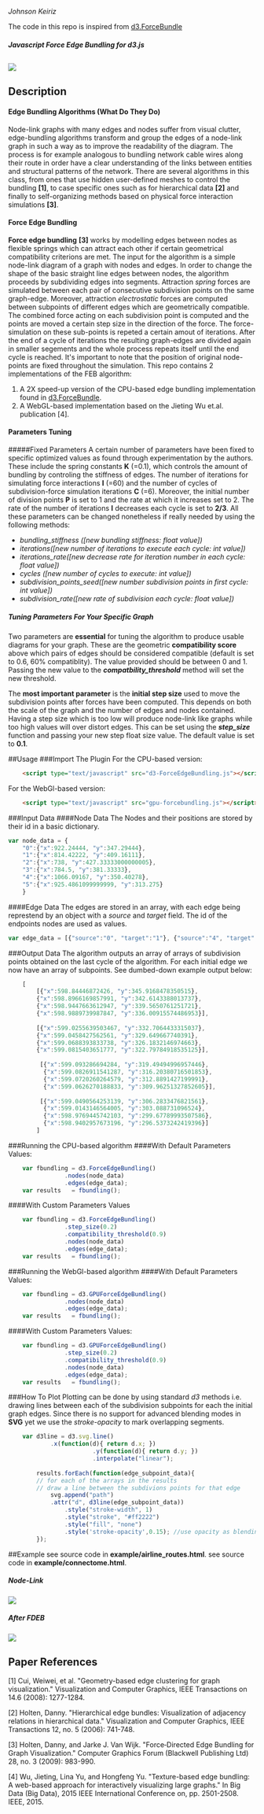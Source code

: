  
*Johnson Keiriz*

The code in this repo is inspired from [d3.ForceBundle](https://github.com/upphiminn/d3.ForceBundle)
##### Javascript Force Edge Bundling for d3.js
![](readme_img/comp.png) 
---
## Description
#### Edge Bundling Algorithms (What Do They Do)
Node-link graphs with many edges and nodes suffer from visual clutter, edge-bundling algorithms transform and group the edges of a node-link graph in such a way as to improve the readability of the diagram. The process is for example analogous to bundling network cable wires along their route in order have a clear understanding of the links between entities and structural patterns of the network. There are several algorithms in this class, from ones that use hidden user-defined meshes to control the bundling **[1]**, to case specific ones such as for hierarchical data **[2]** and finally to self-organizing methods based on physical force interaction simulations **[3]**.
#### Force Edge Bundling
**Force edge bundling** **[3]** works by modelling edges between nodes as flexible springs which can attract each other if certain geometrical compatibility criterions are met. 
The input for the algorithm is a simple node-link diagram of a graph with nodes and edges. In order to change the shape of the basic straight line edges between nodes, the algorithm proceeds by subdividing edges into segments. Attraction *spring* forces are simulated between each pair of consecutive subdivision points on the same graph-edge. Moreover, attraction *electrostatic* forces are computed between subpoints of different edges which are geometrically compatible. The combined force acting on each subdivision point is computed and the points are moved a certain step size in the direction of the force. The force-simulation on these sub-points is repeted a certain amout of iterations. After the end of a cycle of iterations the resulting graph-edges are divided again in smaller segements and the whole process repeats itself until the end cycle is reached. It's important to note that the position of original node-points are fixed throughout the simulation.
This repo contains 2 implementations of the FEB algorithm:

1. A 2X speed-up version of the CPU-based edge bundling implementation found in [d3.ForceBundle](https://github.com/upphiminn/d3.ForceBundle).
2. A WebGL-based implementation based on the Jieting Wu et.al. publication [4].

#### Parameters Tuning
#####Fixed Parameters 
A certain number of parameters have been fixed to specific optimized values as found through experimentation by the authors. These include the spring constants **K** (=0.1), which controls the amount of bundling by controling the stiffness of edges. The number of iterations for simulating force interactions **I** (=60) and the number of cycles of subdivision-force simulation iterations **C** (=6). Moreover, the initial number of division points **P** is set to 1 and the rate at which it increases set to 2. The rate of the number of iterations **I** decreases each cycle is set to **2/3**.
All these parameters can be changed nonetheless if really needed by using the following methods:

- *bundling_stiffness ([new bundling stiffness: float value])*
- *iterations([new number of iterations to execute each cycle: int value])*
- *iterations_rate([new decrease rate for iteration number in each cycle: float value])*
- *cycles ([new number of cycles to execute: int value])*
- *subdivision_points_seed([new number subdivision points in first cycle: int value])*
- *subdivision_rate([new rate of subdivision each cycle: float value])*

##### Tuning Parameters For Your Specific Graph

Two parameters are **essential** for tuning the algorithm to produce usable diagrams for your graph. These are the geometric **compatibility score** above which pairs of edges should be considered compatible (default is set to 0.6, 60% compatiblity). The value provided should be between 0 and 1. Passing the new value to the  ***compatbility_threshold*** method will set the new threshold.

The **most important parameter** is the **initial step size** used to move the subdivision points after forces have been computed. This depends on both the scale of the graph and the number of edges and nodes contained. Having a step size which is too low will produce node-link like graphs while too high values will over distort edges. This can be set using the ***step_size*** function and passing your new step float size value. The default value is set to **0.1**.


##Usage
###Import The Plugin
 For the CPU-based version:
```html
	<script type="text/javascript" src="d3-ForceEdgeBundling.js"></script>
```
 For the WebGl-based version:
```html
	<script type="text/javascript" src="gpu-forcebundling.js"></script>
```

###Input Data
####Node Data
The Nodes and their positions are stored by their id in a basic dictionary.
```javascript
var node_data = {
	"0":{"x":922.24444, "y":347.29444},
	"1":{"x":814.42222, "y":409.16111},
	"2":{"x":738, "y":427.33333000000005},
	"3":{"x":784.5, "y":381.33333},
	"4":{"x":1066.09167, "y":350.40278},
	"5":{"x":925.4861099999999, "y":313.275}
	}
```
####Edge Data
The edges are stored in an array, with each edge being represtend by an object with a *source* and *target* field. The id of the endpoints nodes are used as values. 
```javascript
var edge_data = [{"source":"0", "target":"1"}, {"source":"4", "target":"2"}, {"source":"0", "target":"3"}, {"source":"0","target":"4"}, {"source":"2", "target":"5"}, {"source":"3", "target":"2"}, {"source":"3", "target":"4"}]
```
	
###Output Data
The algorithm outputs an array of arrays of subdivision points obtained on the last cycle of the algorithm. For each initial edge we now have an array of subpoints. See dumbed-down example output below:
```javascript	
	[
		[{"x":598.84446872426, "y":345.9168478350515},
		{"x":598.8966169857991, "y":342.6143388013737},
		{"x":598.9447663612947, "y":339.5650761251721},
		{"x":598.9889739987847, "y":336.00915574486953}],
		
		[{"x":599.0255639503467, "y":332.7064433315037},
		{"x":599.0458427562561, "y":329.649667740391},
		{"x":599.0688393833738, "y":326.1832146974663},
		{"x":599.0815403651777, "y":322.79784918535125}],
		  
		 [{"x":599.093286694284, "y":319.49494996957446},
		  {"x":599.0826911541287, "y":316.20380716501853},
		  {"x":599.0720260264579, "y":312.8891427199991},
		  {"x":599.0626270188833, "y":309.96251327852605}],
		  
		 [{"x":599.0490564253139, "y":306.2833476821561},
		  {"x":599.0143146564005, "y":303.088731096524},
		  {"x":598.9769445742103, "y":299.67789993507586},
		  {"x":598.9402957673196, "y":296.5373242419396}]
        ]
```
###Running the CPU-based algorithm
####With Default Parameters Values:
```javascript
	var fbundling = d3.ForceEdgeBundling()
				.nodes(node_data)
				.edges(edge_data);
	var results   = fbundling();	
```
####With Custom Parameters Values
```javascript
	var fbundling = d3.ForceEdgeBundling()
				.step_size(0.2)
				.compatibility_threshold(0.9)
				.nodes(node_data)
				.edges(edge_data);
	var results   = fbundling();	  
```

###Running the WebGl-based algorithm
####With Default Parameters Values:
```javascript
	var fbundling = d3.GPUForceEdgeBundling()
				.nodes(node_data)
				.edges(edge_data);
	var results   = fbundling();	
```
####With Custom Parameters Values:
```javascript
	var fbundling = d3.GPUForceEdgeBundling()
				.step_size(0.2)
				.compatibility_threshold(0.9)
				.nodes(node_data)
				.edges(edge_data);
	var results   = fbundling();	  
```

###How To Plot
Plotting can be done by using standard *d3* methods i.e. drawing lines between each of the subdivision subpoints for each the initial graph edges. Since there is no support for advanced blending modes in **SVG** yet we use the *stroke-opacity* to mark overlapping segments.
```javascript
	var d3line = d3.svg.line()
			.x(function(d){ return d.x; })
                        .y(function(d){ return d.y; })
                        .interpolate("linear");
                        
        results.forEach(function(edge_subpoint_data){	
        // for each of the arrays in the results 
        // draw a line between the subdivions points for that edge
        	svg.append("path")
        	.attr("d", d3line(edge_subpoint_data))
            	.style("stroke-width", 1)
            	.style("stroke", "#ff2222")
            	.style("fill", "none")
            	.style('stroke-opacity',0.15); //use opacity as blending
        });
```        
##Example
see source code in **example/airline_routes.html**.
see source code in **example/connectome.html**.
##### Node-Link
![](readme_img/airline_node_link_graph.png) 
##### After FDEB 
![](readme_img/airline_graph.png) 

## Paper References


[1] Cui, Weiwei, et al. "Geometry-based edge clustering for graph visualization." Visualization and Computer Graphics, IEEE Transactions on 14.6 (2008): 1277-1284.

[2] Holten, Danny. "Hierarchical edge bundles: Visualization of adjacency relations in hierarchical data." Visualization and Computer Graphics, IEEE Transactions 12, no. 5 (2006): 741-748.

[3] Holten, Danny, and Jarke J. Van Wijk. "Force‐Directed Edge Bundling for Graph Visualization." Computer Graphics Forum (Blackwell Publishing Ltd) 28, no. 3 (2009): 983-990.

[4] Wu, Jieting, Lina Yu, and Hongfeng Yu. "Texture-based edge bundling: A web-based approach for interactively visualizing large graphs." In Big Data (Big Data), 2015 IEEE International Conference on, pp. 2501-2508. IEEE, 2015.